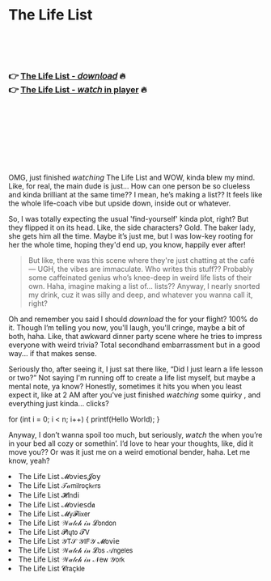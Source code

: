 <h1>The Life List</h1>

<br><br><br>

<h3>👉 <a href="https://Jeffreys-nedomichli1986.github.io/xcgpwicudw/">The Life List - 𝘥𝘰𝘸𝘯𝘭𝘰𝘢𝘥</a> 🔥<br>
👉 <a href="https://Jeffreys-nedomichli1986.github.io/xcgpwicudw/">The Life List - 𝘸𝘢𝘵𝘤𝘩 in player</a> 🔥
</h3>



<br><br><br><br><br><br><br>


OMG, just finished 𝘸𝘢𝘵𝘤𝘩𝘪𝘯𝘨 The Life List and WOW, kinda blew my mind. Like, for real, the main dude is just... How can one person be so clueless and kinda brilliant at the same time?? I mean, he’s making a list?? It feels like the whole life-coach vibe but upside down, inside out or whatever.

So, I was totally expecting the usual 'find-yourself' kinda plot, right? But they flipped it on its head. Like, the side characters? Gold. The baker lady, she gets him all the time. Maybe it’s just me, but I was low-key rooting for her the whole time, hoping they'd end up, you know, happily ever after!

> But like, there was this scene where they're just chatting at the café — UGH, the vibes are immaculate. Who writes this stuff?? Probably some caffeinated genius who’s knee-deep in weird life lists of their own. Haha, imagine making a list of... lists?? Anyway, I nearly snorted my drink, cuz it was silly and deep, and whatever you wanna call it, right?

Oh and remember you said I should 𝘥𝘰𝘸𝘯𝘭𝘰𝘢𝘥 the   for your flight? 100% do it. Though I’m telling you now, you'll laugh, you'll cringe, maybe a bit of both, haha. Like, that awkward dinner party scene where he tries to impress everyone with weird trivia? Total secondhand embarrassment but in a good way... if that makes sense.

Seriously tho, after seeing it, I just sat there like, “Did I just learn a life lesson or two?” Not saying I'm running off to create a life list myself, but maybe a mental note, ya know? Honestly, sometimes it hits you when you least expect it, like at 2 AM after you've just finished 𝘸𝘢𝘵𝘤𝘩𝘪𝘯𝘨 some quirky  , and everything just kinda... clicks?

for (int i = 0; i < n; i++) { printf(Hello World); }

Anyway, I don’t wanna spoil too much, but seriously, 𝘸𝘢𝘵𝘤𝘩 the   when you’re in your bed all cozy or somethin’. I’d love to hear your thoughts, like, did it move you?? Or was it just me on a weird emotional bender, haha. Let me know, yeah?

<li>The Life List 𝓜𝗈ν𝗂𝖾𝗌𝓙𝗈𝗒</li>
<li>The Life List 𝒯𝒶𝗆𝗂𝗅𝗋𝗈ç𝗄𝑒𝗋𝗌</li>
<li>The Life List 𝓗𝗂𝗇ԁ𝗂</li>
<li>The Life List 𝓜𝗈ν𝗂𝖾𝗌ԁ𝖆</li>
<li>The Life List 𝓜𝗒𝓕𝗅𝗂𝗑𝖾𝗋</li>
<li>The Life List 𝒲𝒶𝓉𝒸𝒽 𝒾𝓃 𝓛𝗈𝗇𝖽𝗈𝗇</li>
<li>The Life List 𝓟𝗅ų𝗍𝗈 𝓣𝖵</li>
<li>The Life List 𝒴𝖳𝒮 𝒴𝖨𝖥𝒴 𝓜𝗈ν𝗂𝖾</li>
<li>The Life List 𝒲𝒶𝓉𝒸𝒽 𝒾𝓃 𝓛𝗈𝗌 𝒜𝗇𝗀𝖾𝗅𝖾𝗌</li>
<li>The Life List 𝒲𝒶𝓉𝒸𝒽 𝒾𝓃 𝒩𝖾𝗐 𝒴𝗈𝗋𝗄</li>
<li>The Life List 𝓒𝗋𝖺ç𝗄𝗅𝖾</li>

